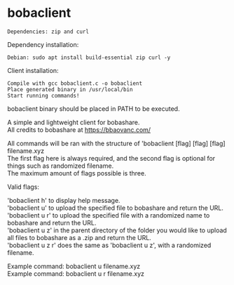 # bobaclient
```
Dependencies: zip and curl
```

Dependency installation:

```
Debian: sudo apt install build-essential zip curl -y
```

Client installation:
```
Compile with gcc bobaclient.c -o bobaclient
Place generated binary in /usr/local/bin
Start running commands!
```



bobaclient binary should be placed in PATH to be executed.

A simple and lightweight client for bobashare.\
All credits to bobashare at https://bbaovanc.com/

All commands will be ran with the structure of 'bobaclient [flag] [flag] [flag] filename.xyz\
The first flag here is always required, and the second flag is optional for things such as randomized filename.\
The maximum amount of flags possible is three.

Valid flags:

'bobaclient h' to display help message.\
'bobaclient u' to upload the specified file to bobashare and return the URL.\
'bobaclient u r' to upload the specified file with a randomized name to bobashare and return the URL.\
'bobaclient u z' in the parent directory of the folder you would like to upload all files to bobashare as a .zip and return the URL.\
'bobaclient u z r' does the same as 'bobaclient u z', with a randomized filename.

Example command: bobaclient u filename.xyz\
Example command: bobaclient u r filename.xyz
